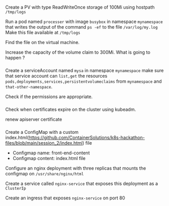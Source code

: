 ###
Create a PV with type ReadWriteOnce storage of 100Mi using hostpath `/tmp/logs`


Run a pod named `processer` with image `busybox` in namespace `mynamespace` that writes the output of the command `ps -ef` to the file `/var/log/my.log` Make this file available at `/tmp/logs`

Find the file on the virtual machine.

Increase the capacity of the volume claim to 300Mi. What is going to happen ?

###

Create a serviceAccount named `mysa` in namespace `mynamespace` make sure that service account can `list,get` the resources `pods,deployments,services,persistentvolumeclaims` from `mynamespace` and `that-other-namespace`. 

Check if the permissions are appropriate.



###

Check when certificates expire on the cluster using kubeadm.

renew apiserver certificate


###

Create a ConfigMap with a custom index.html(https://github.com/ContainerSolutions/k8s-hackathon-files/blob/main/session_2/index.html) file
- Configmap name: front-end-content
- Configmap content: index.html file

Configure an nginx deployment with three replicas that mounts the configmap on `/usr/share/nginx/html`

Create a service called `nginx-service` that exposes this deployment as a `ClusterIp`

Create an ingress that exposes `nginx-service` on port 80